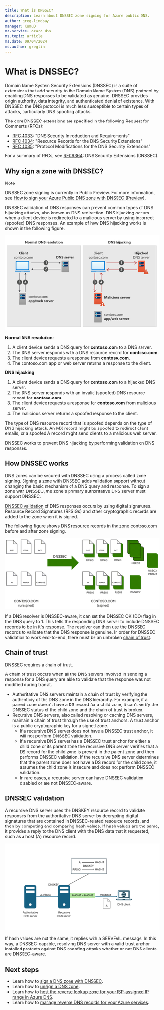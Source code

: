 ```yaml
---
title: What is DNSSEC?
description: Learn about DNSSEC zone signing for Azure public DNS.
author: greg-lindsay
manager: KumuD
ms.service: azure-dns
ms.topic: article
ms.date: 09/04/2024
ms.author: greglin
---
```


# What is DNSSEC?

Domain Name System Security Extensions (DNSSEC) is a suite of extensions that add security to the Domain Name System (DNS) protocol by enabling DNS responses to be validated as genuine. DNSSEC provides origin authority, data integrity, and authenticated denial of existence. With DNSSEC, the DNS protocol is much less susceptible to certain types of attacks, particularly DNS spoofing attacks.

The core DNSSEC extensions are specified in the following Request for Comments (RFCs):

* [RFC 4033](https://datatracker.ietf.org/doc/html/rfc4033): "DNS Security Introduction and Requirements"
* [RFC 4034](https://datatracker.ietf.org/doc/html/rfc4034): "Resource Records for the DNS Security Extensions"
* [RFC 4035](https://datatracker.ietf.org/doc/html/rfc4035): "Protocol Modifications for the DNS Security Extensions"

For a summary of RFCs, see [RFC9364](https://www.rfc-editor.org/rfc/rfc9364): DNS Security Extensions (DNSSEC).

## Why sign a zone with DNSSEC?

> [!NOTE]
> DNSSEC zone signing is currently in Public Preview. For more information, see [How to sign your Azure Public DNS zone with DNSSEC (Preview)](dnssec-how-to.md).

DNSSEC validation of DNS responses can prevent common types of DNS hijacking attacks, also known as DNS redirection. DNS hijacking occurs when a client device is redirected to a malicious server by using incorrect (spoofed) DNS responses. An example of how DNS hijacking works is shown in the following figure.

  ![A diagram showing how DNS hijacking works.](media/dnssec/dns-hijacking.png)

**Normal DNS resolution**:
1. A client device sends a DNS query for **contoso.com** to a DNS server.
2. The DNS server responds with a DNS resource record for **contoso.com**.
3. The client device requests a response from **contoso.com**.
4. The contoso.com app or web server returns a response to the client.

**DNS hijacking**
1. A client device sends a DNS query for **contoso.com** to a hijacked DNS server.
2. The DNS server responds with an invalid (spoofed) DNS resource record for **contoso.com**.
3. The client device requests a response for **contoso.com** from malicious server.
4. The malicious server returns a spoofed response to the client.

The type of DNS resource record that is spoofed depends on the type of DNS hijacking attack. An MX record might be spoofed to redirect client emails, or a spoofed A record might send clients to a malicious web server.  

DNSSEC works to prevent DNS hijacking by performing validation on DNS responses.

## How DNSSEC works

DNS zones can be secured with DNSSEC using a process called zone signing. Signing a zone with DNSSEC adds validation support without changing the basic mechanism of a DNS query and response. To sign a zone with DNSSEC, the zone's primary authoritative DNS server must support DNSSEC.

[DNSSEC validation](#dnssec-validation) of DNS responses occurs by using digital signatures. Resource Record Signatures (RRSIGs) and other cryptographic records are added to the zone when it is signed. 

The following figure shows DNS resource records in the zone contoso.com before and after zone signing.

  ![A diagram showing how RRSIG records are added to a zone when it is signed with DNSSEC.](media/dnssec/rrsig-records.png)

If a DNS resolver is DNSSEC-aware, it can set the DNSSEC OK (DO) flag in the DNS query to 1. This tells the responding DNS server to include DNSSEC records to be in it's response. The resolver can then use the DNSSEC records to validate that the DNS response is genuine. In order for DNSSEC validation to work end-to-end, there must be an unbroken [chain of trust](#chain-of-trust).

## Chain of trust

DNSSEC requires a chain of trust. 

A chain of trust occurs when all the DNS servers involved in sending a response for a DNS query are able to validate that the response was not modified during transit. 
- Authoritative DNS servers maintain a chain of trust by verifying the authenticiy of the DNS zone in the DNS hierarchy. For example, if a parent zone doesn't have a DS record for a child zone, it can't verify the DNSSEC status of the child zone and the chain of trust is broken.
- Recursive DNS servers, also called resolving or caching DNS servers, maintain a chain of trust through the use of trust anchors. A trust anchor is a public cryptographic key for a signed zone. 
    - If a recursive DNS server does not have a DNSSEC trust anchor, it will not perform DNSSEC validation.
    - If a recursive DNS server has a DNSSEC trust anchor for either a child zone or its parent zone the recursive DNS server verifies that a DS record for the child zone is present in the parent zone and then performs DNSSEC validation. If the recursive DNS server determines that the parent zone does not have a DS record for the child zone, it assumes the child zone is insecure and does not perform DNSSEC validation.
    - In rare cases, a recursive server can have DNSSEC validation disabled or are not DNSSEC-aware.

## DNSSEC validation

A recursive DNS server uses the DNSKEY resource record to validate responses from the authoritative DNS server by decrypting digital signatures that are contained in DNSSEC-related resource records, and then by computing and comparing hash values. If hash values are the same, it provides a reply to the DNS client with the DNS data that it requested, such as a host (A) resource record. 

  ![A diagram showing how DNSSEC validation works.](media/dnssec/dnssec-validation.png)

If hash values are not the same, it replies with a SERVFAIL message. In this way, a DNSSEC-capable, resolving DNS server with a valid trust anchor installed protects against DNS spoofing attacks whether or not DNS clients are DNSSEC-aware.

## Next steps

- Learn how to [sign a DNS zone with DNSSEC](dnssec-how-to.md).
- Learn how to [unsign a DNS zone](dnssec-unsign.md).
- Learn how to [host the reverse lookup zone for your ISP-assigned IP range in Azure DNS](dns-reverse-dns-for-azure-services.md).
- Learn how to [manage reverse DNS records for your Azure services](dns-reverse-dns-for-azure-services.md).
